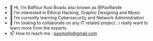 - 👋 Hi, I’m Baffour Kusi Boadu also known as @PaxRande
- 👀 I’m interested in Ethical Hacking, Graphic Designing and Music
- 🌱 I’m currently learning Cybersecurity and Network Administration
- 💞️ I’m looking to collaborate on any IT related project...i really want to learn more from the experts.
- 📫 How to reach me : paxmollo@gmail.com

<!---
PaxRande/PaxRande is a ✨ special ✨ repository because its `README.md` (this file) appears on your GitHub profile.
You can click the Preview link to take a look at your changes.
--->
